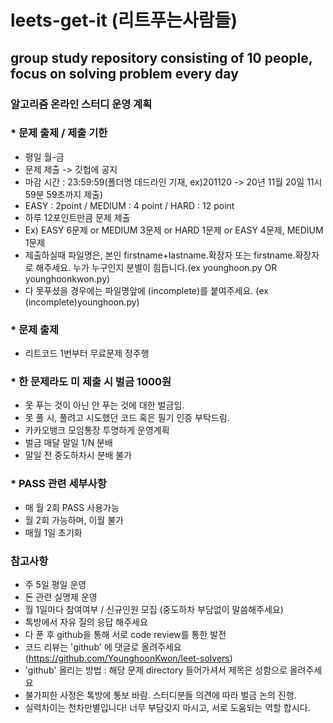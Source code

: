 # leets-get-it (리트푸는사람들)
## group study repository consisting of 10 people, focus on solving problem every day

### 알고리즘 온라인 스터디 운영 계획

### * 문제 출제 / 제출 기한
 - 평일 월-금
 - 문제 제출 -> 깃헙에 공지
 - 마감 시간 : 23:59:59(폴더명 데드라인 기재, ex)201120 -> 20년 11월 20일 11시 59분 59초까지 제출)
 - EASY : 2point / MEDIUM : 4 point / HARD : 12 point
 - 하루 12포인트만큼 문제 제출
 - Ex) EASY 6문제 or MEDIUM 3문제 or HARD 1문제 or EASY 4문제, MEDIUM 1문제
 - 제출하실때 파일명은, 본인 firstname+lastname.확장자 또는 firstname.확장자 로 해주세요. 누가 누구인지 분별이 힘듭니다.(ex younghoon.py OR younghoonkwon.py)
 - 다 못푸셨을 경우에는 파일명앞에 (incomplete)를 붙여주세요. (ex (incomplete)younghoon.py)

### * 문제 출제
 - 리트코드 1번부터 무료문제 정주행

### * 한 문제라도 미 제출 시 벌금 1000원
 - 못 푸는 것이 아닌 안 푸는 것에 대한 벌금임.
 - 못 풀 시, 풀려고 시도했던 코드 혹은 필기 인증 부탁드림.
 - 카카오뱅크 모임통장 투명하게 운영계획
 - 벌금 매달 말일 1/N 분배
 - 말일 전 중도하차시 분배 불가

### * PASS 관련 세부사항
 - 매 월 2회 PASS 사용가능
 - 월 2회 가능하며, 이월 불가
 - 매월 1일 초기화

### 참고사항
 - 주 5일 평일 운영
 - 돈 관련 실명제 운영
 - 월 1일마다 참여여부 / 신규인원 모집
   (중도하차 부담없이 말씀해주세요)
 - 톡방에서 자유 질의 응답 해주세요
 - 다 푼 후 github을 통해 서로 code review를 통한 발전
 - 코드 리뷰는 'github' 에 댓글로 올려주세요
   (https://github.com/YounghoonKwon/leet-solvers)
 - 'github' 올리는 방법 : 해당 문제 directory 들어가셔서 제목은 성함으로 올려주세요
 - 불가피한 사정은 톡방에 통보 바람. 스터디분들 의견에 따라 벌금 논의 진행.
 - 실력차이는 천차만별입니다! 너무 부담갖지 마시고, 서로 도움되는 역할 합시다.
